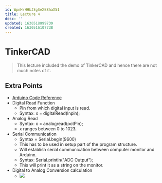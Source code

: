 ```yaml
---
id: WpnHrHHbJSgSeXE8haX51
title: Lecture 4
desc: ''
updated: 1630518099739
created: 1630516107738
---
```


# TinkerCAD
> This lecture included the demo of TinkerCAD and hence there are not much notes of it.

## Extra Points
* [Arduino Code Reference](https://www.arduino.cc/reference/en/)
* Digital Read Function
    * Pin from which digital input is read.
    * Syntax: x = digitalRead(Inpin);
* Analog Read
    * Syntax: x = analogread(potPin);
    * x ranges between 0 to 1023.
* Serial Communication
    * Syntax = Serial.begin(9600)
    * This has to be used in setup part of the program structure.
    * Will establish serial communication between computer monitor and Arduino.
    * Syntax: Serial.println("ADC Output");
    * This will print it as a string on the monitor.
* Digital to Analog Conversion calculation
    * ![](/assets/images/2021-09-01-23-10-27.png)